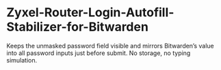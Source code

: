# Zyxel-Router-Login-Autofill-Stabilizer-for-Bitwarden
Keeps the unmasked password field visible and mirrors Bitwarden’s value into all password inputs just before submit. No storage, no typing simulation.
